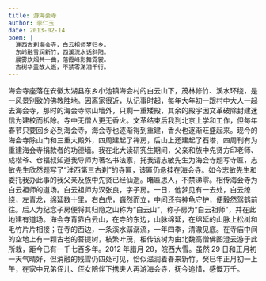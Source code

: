 ```yaml
---
title: 游海会寺
author: 李仁玉
date: 2013-02-14
poem: |
  淮西古刹海会寺，白云祖师梦归乡。
  东岭融雪润新竹，西溪流水话斜阳。
  晨雾炊烟共一曲，落霞峰影舞霓裳。
  古树华盖故人逝，不禁零涕泪千行。
---
```


海会寺座落在安徽太湖县东乡小池镇海会村的白云山下，茂林修竹、溪水环绕，是一风景别致的佛教胜地。因离家很近，从记事时起，每年大年初一跟村中大人一起去海会寺，那时的海会寺除山墙外，只剩一重矮殿，其余的殿宇因文革破除封建迷信为建校而拆除。寺中无僧人更无香火。文革结束后我到北京上学和工作，但每年春节只要回乡必到海会寺，海会寺也逐渐得到重建，香火也逐渐旺盛起来。现今的海会寺除山门和三重大殿外，四周建起了禅房，后山上还建起了石塔，四周刊有为重建海会寺捐款者的功德墙。我在北大读研究生期间，父亲和族中先贤方印老师、成楷爷、仓福叔知道我导师为著名书法家，托我请志敏先生为海会寺题写寺匾，志敏先生欣然题写了“淮西第三古刹”的寺匾，该匾仍悬挂在海会寺。如今志敏先生和委托我办此事的我父亲及族中先贤已经仙逝。睹匾思人，不禁涕零。相传海会寺为白云祖师的道场。白云祖师为汉张良，字子房。一日，他梦见有一去处，白云缭绕，左青龙，绵延数十里，右白虎，巍然而立，中间还有神龟守护，便毅然驾鹤前往。后人为纪念子房便将其归隐之山称为“白云山”，称子房为“白云祖师”，并在此地建有道场。海会寺背靠白云山，在寺的东边，山脉绵延，在绵延的山脉上松树和毛竹片片相接；在寺的西边，一条溪水潺潺流，一年四季，清澈见底。在寺庙中间的空地上有一颗古老的菩提树，枝繁叶茂，相传该树为由北魏高僧佛图澄云游于此所栽，距今已有一千七百多年。2012 年腊月 28，皖西大雪。虽然 29 日和正月初一天气晴好，但消融的残雪仍四处可见，恰似滋润着春来新竹。癸巳年正月初一上午，在家中兄弟侄儿、侄女陪伴下携夫人再游海会寺，抚今追惜，感慨万千。
